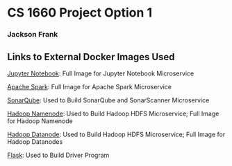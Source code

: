 # CS 1660 Project Option 1

### Jackson Frank



## Links to External Docker Images Used

[Jupyter Notebook](https://hub.docker.com/r/jupyter/datascience-notebook/): Full Image for Jupyter Notebook Microservice

[Apache Spark](https://hub.docker.com/r/bitnami/spark/): Full Image for Apache Spark Microservice

[SonarQube](https://hub.docker.com/_/sonarqube): Used to Build SonarQube and SonarScanner Microservice

[Hadoop Namenode](https://hub.docker.com/r/bde2020/hadoop-namenode): Used to Build Hadoop HDFS Microservice; Full Image for Hadoop Namenode

[Hadoop Datanode](https://hub.docker.com/r/bde2020/hadoop-datanode): Used to Build Hadoop HDFS Microservice; Full Image for Hadoop Datanodes

[Flask](https://hub.docker.com/r/tiangolo/uwsgi-nginx-flask/): Used to Build Driver Program

